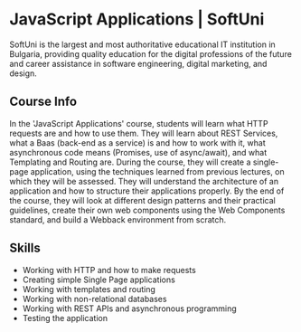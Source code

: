 # JavaScript Applications | SoftUni

SoftUni is the largest and most authoritative educational IT institution in Bulgaria, providing quality education for the digital professions of the future and career assistance in software engineering, digital marketing, and design.

## Course Info

In the 'JavaScript Applications' course, students will learn what HTTP requests are and how to use them. They will learn about REST Services, what a Baas (back-end as a service) is and how to work with it, what asynchronous code means (Promises, use of async/await), and what Templating and Routing are. During the course, they will create a single-page application, using the techniques learned from previous lectures, on which they will be assessed. They will understand the architecture of an application and how to structure their applications properly. By the end of the course, they will look at different design patterns and their practical guidelines, create their own web components using the Web Components standard, and build a Webback environment from scratch.

## Skills

- Working with HTTP and how to make requests
- Creating simple Single Page applications
- Working with templates and routing
- Working with non-relational databases
- Working with REST APIs and asynchronous programming
- Testing the application

